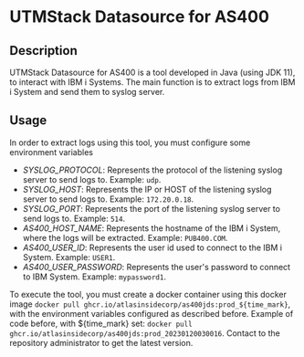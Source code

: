 # UTMStack Datasource for AS400
## Description
UTMStack Datasource for AS400 is a tool developed in Java (using JDK 11), to interact with IBM i Systems.
The main function is to extract logs from IBM i System and send them to syslog server.

## Usage
In order to extract logs using this tool, you must configure some environment variables 

- _SYSLOG_PROTOCOL_: Represents the protocol of the listening syslog server to send logs to. Example: `udp`.
- _SYSLOG_HOST_: Represents the IP or HOST of the listening syslog server to send logs to. Example: `172.20.0.18`.
- _SYSLOG_PORT_: Represents the port of the listening syslog server to send logs to. Example: `514`.
- _AS400_HOST_NAME_: Represents  the hostname of the IBM i System, where the logs will be extracted. Example: `PUB400.COM`.
- _AS400_USER_ID_: Represents the user id used to connect to the IBM i System. Example: `USER1`.
- _AS400_USER_PASSWORD_: Represents the user's password to connect to IBM System. Example: `mypassword1`.

To execute the tool, you must create a docker container using this docker image `docker pull ghcr.io/atlasinsidecorp/as400jds:prod_${time_mark}`, 
with the environment variables configured as described before.
Example of code before, with ${time_mark} set:
`docker pull ghcr.io/atlasinsidecorp/as400jds:prod_20230120030016`. Contact to the repository administrator to get the latest version.